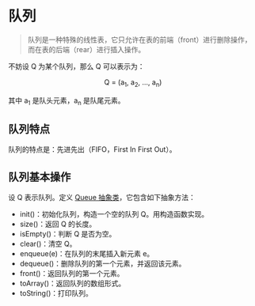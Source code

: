 # 队列

> 队列是一种特殊的线性表，它只允许在表的前端（front）进行删除操作，而在表的后端（rear）进行插入操作。

不妨设 Q 为某个队列，那么 Q 可以表示为：

<p align="center">Q = (a<sub>1</sub>, a<sub>2</sub>, ..., a<sub>n</sub>)</p>

其中 a<sub>1</sub> 是队头元素，a<sub>n</sub> 是队尾元素。

## 队列特点

队列的特点是：先进先出（FIFO，First In First Out）。

## 队列基本操作

设 Q 表示队列。定义 [Queue 抽象类](./Queue.ts)，它包含如下抽象方法：

- init()：初始化队列，构造一个空的队列 Q。用构造函数实现。
- size()：返回 Q 的长度。
- isEmpty()：判断 Q 是否为空。
- clear()：清空 Q。
- enqueue(e)：在队列的末尾插入新元素 e。
- dequeue()：删除队列的第一个元素，并返回该元素。
- front()：返回队列的第一个元素。
- toArray()：返回队列的数组形式。
- toString()：打印队列。
